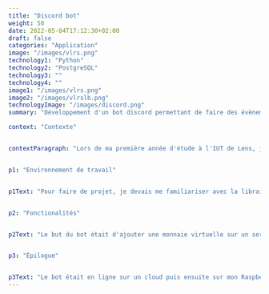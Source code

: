 ```yaml
---
title: "Discord bot"
weight: 50
date: 2022-05-04T17:12:30+02:00
draft: false
categories: "Application"
image: "/images/vlrs.png"
technology1: "Python"
technology2: "PostgreSQL"
technology3: ""
technology4: ""
image1: "/images/vlrs.png"
image2: "/images/vlrslb.png"
technologyImage: "/images/discord.png"
summary: "Développement d'un bot discord permettant de faire des évènements communautaires"

context: "Contexte"


contextParagraph: "Lors de ma première année d'étude à l'IUT de Lens, j'ai appris Python ainsi que la base de données PostgreSQL. Pendant les vacances de février, j'ai donc voulu utiliser mes connaissances dans un projet concret."


p1: "Environnement de travail"


p1Text: "Pour faire de projet, je devais me familiariser avec la libraire Python psycopg2 qui me permettais de gérer la base de données, ainsi que les librairies Python pour faire un bot discord. Le projet n'était pas long en lui-même, mais il m'a fallut beaucoup de temps pour faire fonctionner chaque fonctionnalité, car il y avait beaucoup de bugs avec la base de données reliée à Python."


p2: "Fonctionalités"


p2Text: "Le but du bot était d'ajouter une monnaie virtuelle sur un serveur que l'on pouvait gagner en gagnant des événements communautaires. Un membre du staff pouvait donner de l'argent aux gagnants via une commande réservée. Après avoir gagné un certain montant, l'utilisateur pouvait s'acheter un rôle dans le serveur."


p3: "Épilogue"


p3Text: "Le bot était en ligne sur un cloud puis ensuite sur mon Raspberry PI. Je n'ai pas eu l'occasion de beaucoup l'utiliser, mais c'était quand même un super projet sur lequel travailler. J'ai pu apprendre beaucoup de choses, notamment comment utiliser async et await en Python, et comment utiliser une base de données dans un language de programmation."
---
```

